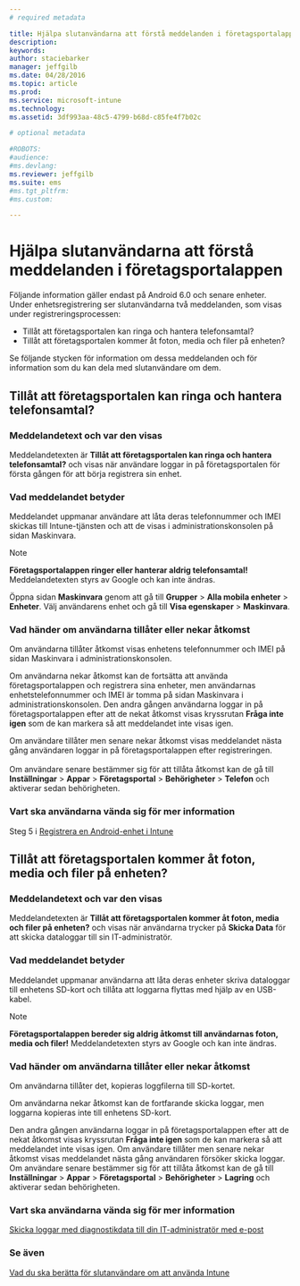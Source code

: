 ```yaml
---
# required metadata

title: Hjälpa slutanvändarna att förstå meddelanden i företagsportalappen | Microsoft Intune
description:
keywords:
author: staciebarker
manager: jeffgilb
ms.date: 04/28/2016
ms.topic: article
ms.prod:
ms.service: microsoft-intune
ms.technology:
ms.assetid: 3df993aa-48c5-4799-b68d-c85fe4f7b02c

# optional metadata

#ROBOTS:
#audience:
#ms.devlang:
ms.reviewer: jeffgilb
ms.suite: ems
#ms.tgt_pltfrm:
#ms.custom:

---
```


# Hjälpa slutanvändarna att förstå meddelanden i företagsportalappen

Följande information gäller endast på Android 6.0 och senare enheter. Under enhetsregistrering ser slutanvändarna två meddelanden, som visas under registreringsprocessen:

- Tillåt att företagsportalen kan ringa och hantera telefonsamtal?
- Tillåt att företagsportalen kommer åt foton, media och filer på enheten?

Se följande stycken för information om dessa meddelanden och för information som du kan dela med slutanvändare om dem.

## Tillåt att företagsportalen kan ringa och hantera telefonsamtal?

### Meddelandetext och var den visas
Meddelandetexten är **Tillåt att företagsportalen kan ringa och hantera telefonsamtal?** och visas när användare loggar in på företagsportalen för första gången för att börja registrera sin enhet.

### Vad meddelandet betyder
Meddelandet uppmanar användare att låta deras telefonnummer och IMEI skickas till Intune-tjänsten och att de visas i administrationskonsolen på sidan Maskinvara.

> [!NOTE]
> **Företagsportalappen ringer eller hanterar aldrig telefonsamtal!** Meddelandetexten styrs av Google och kan inte ändras.

Öppna sidan **Maskinvara** genom att gå till **Grupper** > **Alla mobila enheter** > **Enheter**. Välj användarens enhet och gå till **Visa egenskaper** > **Maskinvara**.

### Vad händer om användarna tillåter eller nekar åtkomst
Om användarna tillåter åtkomst visas enhetens telefonnummer och IMEI på sidan Maskinvara i administrationskonsolen.

Om användarna nekar åtkomst kan de fortsätta att använda företagsportalappen och registrera sina enheter, men användarnas enhetstelefonnummer och IMEI är tomma på sidan Maskinvara i administrationskonsolen. Den andra gången användarna loggar in på företagsportalappen efter att de nekat åtkomst visas kryssrutan **Fråga inte igen** som de kan markera så att meddelandet inte visas igen.

Om användare tillåter men senare nekar åtkomst visas meddelandet nästa gång användaren loggar in på företagsportalappen efter registreringen.</br></br>Om användare senare bestämmer sig för att tillåta åtkomst kan de gå till **Inställningar** > **Appar** > **Företagsportal** > **Behörigheter** > **Telefon** och aktiverar sedan behörigheten.

### Vart ska användarna vända sig för mer information
Steg 5 i [Registrera en Android-enhet i Intune](/Intune/EndUser/enroll-your-device-in-intune-android)

## Tillåt att företagsportalen kommer åt foton, media och filer på enheten?

### Meddelandetext och var den visas
Meddelandetexten är **Tillåt att företagsportalen kommer åt foton, media och filer på enheten?** och visas när användarna trycker på **Skicka Data** för att skicka dataloggar till sin IT-administratör.

### Vad meddelandet betyder
Meddelandet uppmanar användarna att låta deras enheter skriva dataloggar till enhetens SD-kort och tillåta att loggarna flyttas med hjälp av en USB-kabel.   

> [!NOTE]
> **Företagsportalappen bereder sig aldrig åtkomst till användarnas foton, media och filer!** Meddelandetexten styrs av Google och kan inte ändras.

### Vad händer om användarna tillåter eller nekar åtkomst
Om användarna tillåter det, kopieras loggfilerna till SD-kortet.

Om användarna nekar åtkomst kan de fortfarande skicka loggar, men loggarna kopieras inte till enhetens SD-kort.

Den andra gången användarna loggar in på företagsportalappen efter att de nekat åtkomst visas kryssrutan **Fråga inte igen** som de kan markera så att meddelandet inte visas igen. Om användare tillåter men senare nekar åtkomst visas meddelandet nästa gång användaren försöker skicka loggar. Om användare senare bestämmer sig för att tillåta åtkomst kan de gå till **Inställningar** > **Appar** > **Företagsportal** > **Behörigheter** > **Lagring** och aktiverar sedan behörigheten.

### Vart ska användarna vända sig för mer information
[Skicka loggar med diagnostikdata till din IT-administratör med e-post](/Intune/EndUser/send-diagnostic-data-logs-to-your-it-administrator-using-email-android)


### Se även
[Vad du ska berätta för slutanvändare om att använda Intune](/intune/deploy-use/what-to-tell-your-end-users-about-using-microsoft-intune.md)


<!--HONumber=May16_HO2-->


